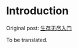 # Introduction

Original post: [生存无尽入门](https://wiki.pvz1.com/doku.php?id=%E6%8A%80%E6%9C%AF:%E7%94%9F%E5%AD%98%E6%97%A0%E5%B0%BD%E5%85%A5%E9%97%A8)

To be translated.